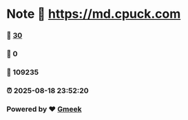 # Note :link: https://md.cpuck.com 
### :page_facing_up: [30](https://md.cpuck.com/tag.html) 
### :speech_balloon: 0 
### :hibiscus: 109235 
### :alarm_clock: 2025-08-18 23:52:20 
### Powered by :heart: [Gmeek](https://github.com/Meekdai/Gmeek)
